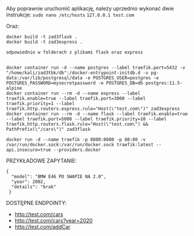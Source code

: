 Aby poprawnie uruchomić aplikację, należy uprzednio wykonać dwie instrukcje:
    ```sudo nano /etc/hosts``` 
    ```127.0.0.1 test.com```

Oraz:

```
docker build -t zad3flask . 
docker build -t zad3express . 

odpowiednio w folderach z plikami flask oraz express


docker container run -d --name postgres --label traefik.port=5432 -v "/home/kali/zad3tbk/db":/docker-entrypoint-initdb.d -v pg-data:/var/lib/postgresql/data -e POSTGRES_USER=postgres -e POSTGRES_PASSWORD=mysecretpassword -e POSTGRES_DB=db postgres:11.5-alpine
docker container run --rm -d --name express --label traefik.enable=true --label traefik.port=3000 --label traefik.priority=1 --label traefik.http.routers.express.rule="Host(\"test.com\")" zad3express  
docker container run --rm -d --name flask --label traefik.enable=true --label traefik.port=5000 --label traefik.priority=10 --label traefik.http.routers.flask.rule="Host(\"test.com\") && PathPrefix(\"/cars\")" zad3flask

docker run -d --name traefik -p 8080:8080 -p 80:80 -v /var/run/docker.sock:/var/run/docker.sock traefik:latest --api.insecure=true --providers.docker
```

PRZYKŁADOWE ZAPYTANIE:
```
{
  "model": "BMW E46 PO SWAPIE NA 2.0",
  "year": 2002,
  "details": "brak"
 }
```


DOSTĘPNE ENDPOINTY:
* http://test.com/cars
* http://test.com/cars?year=2020
* http://test.com/addCar  
